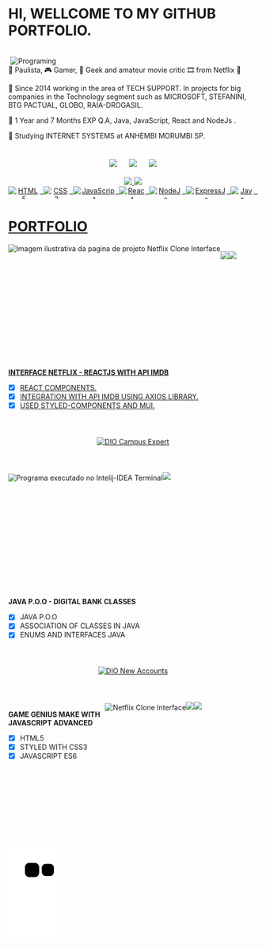 # HI, WELLCOME TO MY GITHUB PORTFOLIO.

<br/>
<img align="right" alt="Programing" width="500" src="https://user-images.githubusercontent.com/10172471/147827954-19ecac00-2001-4599-9373-63d3d69e6c4f.gif">
<div>
<p align="left"> 🔭 Paulista, 🎮 Gamer, 🖖 Geek and amateur movie critic 🎞 from Netflix 🍿</p>
<p align="left"> 📰 Since 2014 working in the area of TECH SUPPORT. In projects for big companies in the Technology segment such as MICROSOFT, STEFANINI, BTG PACTUAL, GLOBO, RAIA-DROGASIL.</p>
<p align="left"> 🧪 1 Year and 7 Months EXP Q.A, Java, JavaScript, React and NodeJs .</p>
<p align="left"> 🚀 Studying INTERNET SYSTEMS at ANHEMBI MORUMBI SP.</p> 
  
#

<div  style="display: inline_block" align='center'>
<a href="https://instagram.com/jefersonrgomes" target="_blank"><img src="https://img.shields.io/badge/-Instagram-%23E4405F?style=for-the-badge&logo=instagram&logoColor=white" width="135" target="_blank"></a> <span>&nbsp;&nbsp;&nbsp;&nbsp;</span> <a href="https://www.linkedin.com/in/jefersonribeirogomes" target="_blank"><img src="https://img.shields.io/badge/-LinkedIn-%230077B5?style=for-the-badge&logo=linkedin&logoColor=white"  width="135" target="_blank"></a> <span>&nbsp;&nbsp;&nbsp;&nbsp;</span>  <a href="https://discord.gg/jeferson.rgomes#5396" target="_blank"><img src="https://img.shields.io/badge/Discord-7289DA?style=for-the-badge&logo=discord&logoColor=white"  width="135" target="_blank"></a> 
</div> 

<br />

<div style="display: inline_block" align='center'>
  <a href="https://beacons.ai/jefersonrgomes">
  <img height="150" src="https://github-readme-stats.vercel.app/api?username=jefersonrgomes&show_icons=true&theme=dracula&include_all_commits=true&count_private=true"/> <img height="150" src="https://github-readme-stats.vercel.app/api/top-langs/?username=jefersonrgomes&layout=compact&langs_count=16&theme=dracula"/>
</div>
  
<div style="display: inline_block" align='center'>
</div>  
<div align="center" style="display: flex"><br>  
<img align="center" alt="HTML5" height="25" src="https://img.shields.io/badge/HTML5-E34F26?style=for-the-badge&logo=html5&logoColor=white">
<span>&nbsp;&nbsp;</span>
<img align="center" alt="CSS3" height="25" src="https://img.shields.io/badge/CSS3-1572B6?style=for-the-badge&logo=css3&logoColor=white">
<span>&nbsp;&nbsp;</span>  
<img align="center" alt="JavaScript" height="25"  src="https://img.shields.io/badge/JavaScript-F7DF1E?style=for-the-badge&logo=javascript&logoColor=black">
<span>&nbsp;&nbsp;</span> 
<img align="center" alt="React" height="25"  src="https://img.shields.io/badge/React-20232A?style=for-the-badge&logo=react&logoColor=61DAFB">
<span>&nbsp;&nbsp;</span>
<img align="center" alt="NodeJs" height="25"  src="https://img.shields.io/badge/Node.js-339933?style=for-the-badge&logo=nodedotjs&logoColor=white">
<span>&nbsp;&nbsp;</span> 
<img align="center" alt="ExpressJs" height="25"  src="https://img.shields.io/badge/Express.js-000000?style=for-the-badge&logo=express&logoColor=white">
<span>&nbsp;&nbsp;</span> 
<img align="center" alt="Java"  height="25" src="https://img.shields.io/badge/Java-ED8B00?style=for-the-badge&logo=java&logoColor=white">
<span>&nbsp;&nbsp;</span> 
</div>
 
# PORTFOLIO 

<div align="left" style="display: flex">  
<img align="right" alt="Imagem ilustrativa da pagina de projeto Netflix Clone Interface" height="250" src="https://user-images.githubusercontent.com/10172471/140009531-374b26f3-b6e1-4621-8778-a5ec39eb920a.png">

**INTERFACE NETFLIX - REACTJS WITH API IMDB**

- [x] REACT COMPONENTS.
- [x] INTEGRATION WITH API IMDB USING AXIOS LIBRARY.
- [x] USED STYLED-COMPONENTS AND MUI.

<a href="https://github.com/jefersonrgomes/NetflixCloneReactJs"><img src="https://img.shields.io/badge/GitHub-100000?style=for-the-badge&logo=github&logoColor=white" height="25" target="_blank"></a> 
  
<a href="https://netflix-clone-react-js-taupe.vercel.app/" target="_blank"><img src="https://user-images.githubusercontent.com/10172471/148669545-d84d8d40-5b04-46dd-9598-b0cff9770ef0.png" height="25" target="_blank"></a>   
<br/> <br/> 
</div>
 
# 

<div  style="display: inline_block" align='center'>
<a href="https://lp.digitalinnovation.one/campus-expert?ref=QBSU9OLWTJ" target="_blank">
<img align="center" height="225" alt="DIO Campus Expert"  src="https://user-images.githubusercontent.com/10172471/153278662-f49a67d6-bc3d-4cbe-8739-a6c0de1afe85.png">
<a/>
</div> 
   
#
 
<div align="left" style="display: flex"><br>  
<img align="right" alt="Programa executado no Intelij-IDEA Terminal" height="250" src="https://user-images.githubusercontent.com/10172471/150661444-6aceee25-0f52-47e7-a001-7e47879748f1.png">

**JAVA P.O.O - DIGITAL BANK CLASSES**

- [x] JAVA P.O.O
- [x] ASSOCIATION OF CLASSES IN JAVA
- [X] ENUMS AND INTERFACES JAVA

<a href="https://github.com/jefersonrgomes/desafio-dio-banco/blob/master/README.md" target="_blank"><img src="https://img.shields.io/badge/GitHub-100000?style=for-the-badge&logo=github&logoColor=white" height="25" target="_blank"></a> 
<br/> <br/> <br/> <br/> 
 </div> 

#  
 
<div  style="display: inline_block" align='center'>
<a href="https://dio.me/sign-up?ref=QBSU9OLWTJ" target="_blank">
<img align="center" height="225"  alt="DIO New Accounts"  src="https://user-images.githubusercontent.com/10172471/156898864-fc8b6385-7107-45ba-87c8-c752901a4deb.png">
<a/>
</div> 

#

<div align="left" style="display: flex"><br>  
<img align="right" alt="Netflix Clone Interface"  height="250" src="https://user-images.githubusercontent.com/10172471/151708382-d0f5d504-71e0-4096-83ca-cd8e39debb13.png">

**GAME GENIUS MAKE WITH JAVASCRIPT ADVANCED**

- [x] HTML5
- [x] STYLED WITH CSS3
- [X] JAVASCRIPT ES6
  
<a href="https://github.com/jefersonrgomes/dio-genius-game" target="_blank"><img src="https://img.shields.io/badge/GitHub-100000?style=for-the-badge&logo=github&logoColor=white" height="25" target="_blank"></a> 
  
<a href="https://dio-genius-game.vercel.app/" target="_blank"><img src="https://user-images.githubusercontent.com/10172471/148669545-d84d8d40-5b04-46dd-9598-b0cff9770ef0.png" height="25" target="_blank"></a>   
<br/> <br/> <br/> <br/> 
</div>
 
#  
#  
  
![Snake animation](https://github.com/jefersonrgomes/jefersonrgomes/blob/output/github-contribution-grid-snake.svg)

#  
 
 
